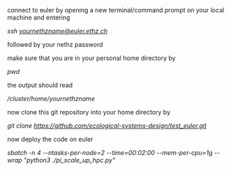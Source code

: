 connect to euler by opening a new terminal/command prompt on your local machine and entering

*ssh yournethzname@euler.ethz.ch*

followed by your nethz password

make sure that you are in your personal home directory by

*pwd*

the output should read

*/cluster/home/yournethzname*


now clone this git repository into your home directory by

*git clone https://github.com/ecological-systems-design/test_euler.git*


now deploy the code on euler

*sbatch -n 4 --ntasks-per-node=2 --time=00:02:00 --mem-per-cpu=1g --wrap "python3 ./pi_scale_up_hpc.py"*